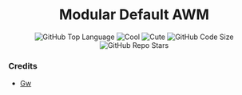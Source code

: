 <div align="center">
  <h1> Modular Default AWM </h1>
</div>

<div align="center">

![GitHub Top Language](https://img.shields.io/github/issues/re1san/Awe?color=6d92bf&style=for-the-badge)
![Cool](https://img.shields.io/badge/WM-Awesome-da696f?style=for-the-badge)
![Cute](https://img.shields.io/badge/Pretty-Yes-c585cf?style=for-the-badge)
![GitHub Code Size](https://img.shields.io/github/languages/code-size/re1san/Awe?color=e1b56a&style=for-the-badge)
![GitHub Repo Stars](https://img.shields.io/github/stars/re1san/Awe?color=74be88&style=for-the-badge)

</div>

<h3> Credits </h3>

* [Gw](https://github.com/Gwynsav)
 
